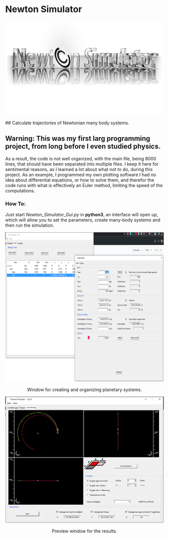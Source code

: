 # Newton Simulator
<p align="center">
<img src="https://github.com/Ntropic/Physics/blob/master/Newton_Simulator/Icon/Newton%20Simulator/PostProduktion%201.png?raw=true" width="900" height="300" />
</p>
## Calculate trajectories of Newtonian many body systems.

## Warning: This was my first larg programming project, from long before I even studied physics.
As a result, the code is not well organized, with the main file, being 8000 lines, that should have been separated into multiple files. I keep it here for sentimental reasons, as I learned a lot about what not to do, during this project.
As an example, I programmed my own plotting software
I had no idea about differential equations, or how to solve them, and therefor the code runs with what is effectively an Euler method, limiting the speed of the computations.

### How To: 
Just start *Newton_Simulator_Gui.py* in **python3**, an interface will open up, which will allow you to set the parameters, create many-body systems and then run the simulation.


<p align="center">
<img src="https://github.com/Ntropic/Physics/blob/master/Newton_Simulator/Screenshots/Screenshot%20(834).png?raw=true" width="922" height="475" />
</p>
<p align="center"> 
Window for creating and organizing planetary systems. 
</p>

<p align="center">
<img src="https://github.com/Ntropic/Physics/blob/master/Newton_Simulator/Screenshots/Screenshot%20(835).png?raw=true" width="516" height="402" />
</p>
<p align="center"> 
Preview window for the results.
</p>
